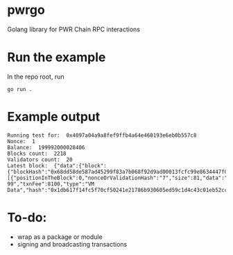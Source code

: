 # pwrgo
Golang library for PWR Chain RPC interactions

# Run the example

In the repo root, run

```
go run .
```

# Example output

```
Running test for:  0x4097a04a9a8fef9ffb4a64e460193e6eb0b557c8
Nonce:  1
Balance:  199992000028406
Blocks count:  2218
Validators count:  20
Latest block:  {"data":{"block":{"blockHash":"0x68dd58de587ad45299f83a7b068f92d9ad00013fcfc99e8634447f025e34659d","success":true,"blockNumber":2217,"blockReward":8100,"transactionCount":1,"transactions":[{"positionInTheBlock":0,"nonceOrValidationHash":"7","size":81,"data":"686579","vmId":99,"fee":8100,"from":"0x586f776b04f52651aa185eee3f77cf6160d61b78","to":"VM: 99","txnFee":8100,"type":"VM Data","hash":"0x1db617f14fc5f70cf50241e21786b930605ed59c1d4c43c01eb52ccea5df0bcf"}],"blockSubmitter":"0x3e1fa3b7f1dcf20890604c50a01b79ef79a33a5f","blockSize":200,"timestamp":1699045566}},"status":"success"}
```

# To-do:

- wrap as a package or module
- signing and broadcasting transactions